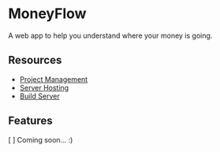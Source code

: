 # MoneyFlow

A web app to help you understand where your money is going.

## Resources

- [Project Management](https://github.com/bentefay/MoneyFlow/projects/1)
- [Server Hosting](https://portal.azure.com)
- [Build Server](https://btefay.visualstudio.com/MoneyFlow)

## Features

[ ] Coming soon... :)